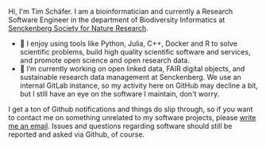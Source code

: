 Hi, I'm Tim Schäfer. I am a bioinformatician and currently a Research Software Engineer in the department of Biodiversity Informatics at [Senckenberg Society for Nature Research](https://www.senckenberg.de).

- :rocket: I enjoy using tools like Python, Julia, C++, Docker and R to solve scientific problems, build high quality scientific software and services, and promote open science and open research data.
- 🌱 I’m currently working on open linked data, FAIR digital objects, and sustainable research data management at Senckenberg. We use an internal GitLab instance, so my activity here on GitHub may decline a bit, but I still have an eye on the software I maintain, don't worry.

I get a ton of Github notifications and things do slip through, so if you want to contact me on something unrelated to my software projects, please [write me an email](https://ts.rcmd.org/contact.html). Issues and questions regarding software should still be reported and asked via Github, of course.
